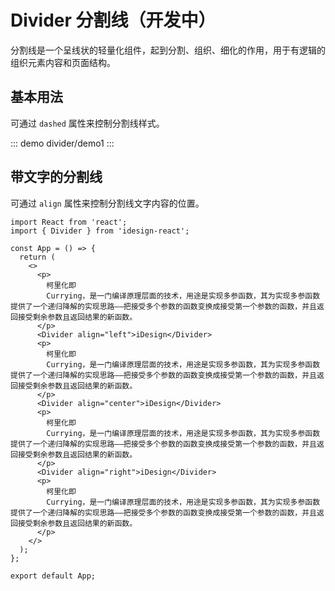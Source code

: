 # Divider 分割线（开发中）

分割线是一个呈线状的轻量化组件，起到分割、组织、细化的作用，用于有逻辑的组织元素内容和页面结构。

## 基本用法

可通过 `dashed` 属性来控制分割线样式。

::: demo
divider/demo1
:::

## 带文字的分割线

可通过 `align` 属性来控制分割线文字内容的位置。

```tsx
import React from 'react';
import { Divider } from 'idesign-react';

const App = () => {
  return (
    <>
      <p>
        柯里化即
        Currying，是一门编译原理层面的技术，用途是实现多参函数，其为实现多参函数提供了一个递归降解的实现思路——把接受多个参数的函数变换成接受第一个参数的函数，并且返回接受剩余参数且返回结果的新函数。
      </p>
      <Divider align="left">iDesign</Divider>
      <p>
        柯里化即
        Currying，是一门编译原理层面的技术，用途是实现多参函数，其为实现多参函数提供了一个递归降解的实现思路——把接受多个参数的函数变换成接受第一个参数的函数，并且返回接受剩余参数且返回结果的新函数。
      </p>
      <Divider align="center">iDesign</Divider>
      <p>
        柯里化即
        Currying，是一门编译原理层面的技术，用途是实现多参函数，其为实现多参函数提供了一个递归降解的实现思路——把接受多个参数的函数变换成接受第一个参数的函数，并且返回接受剩余参数且返回结果的新函数。
      </p>
      <Divider align="right">iDesign</Divider>
      <p>
        柯里化即
        Currying，是一门编译原理层面的技术，用途是实现多参函数，其为实现多参函数提供了一个递归降解的实现思路——把接受多个参数的函数变换成接受第一个参数的函数，并且返回接受剩余参数且返回结果的新函数。
      </p>
    </>
  );
};

export default App;
```

